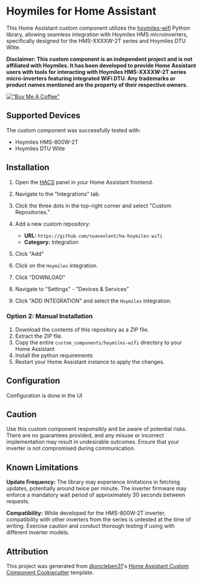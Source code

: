 
# Hoymiles for Home Assistant
This Home Assistant custom component utilizes the [hoymiles-wifi](https://github.com/suaveolent/hoymiles-wifi) Python library, allowing seamless integration with Hoymiles HMS microinverters, specifically designed for the HMS-XXXXW-2T series and Hoymiles DTU Wlite.

**Disclaimer: This custom component is an independent project and is not affiliated with Hoymiles. It has been developed to provide Home Assistant users with tools for interacting with Hoymiles HMS-XXXXW-2T series micro-inverters featuring integrated WiFi DTU. Any trademarks or product names mentioned are the property of their respective owners.**

[!["Buy Me A Coffee"](https://www.buymeacoffee.com/assets/img/custom_images/orange_img.png)](https://www.buymeacoffee.com/suaveolent)

## Supported Devices
The custom component was successfully tested with:

 - Hoymiles HMS-800W-2T
 - Hoymiles DTU Wlite

## Installation

1. Open the [HACS](https://hacs.xyz) panel in your Home Assistant frontend.
2. Navigate to the "Integrations" tab.
3. Click the three dots in the top-right corner and select "Custom Repositories."
4. Add a new custom repository:
   - **URL:** `https://github.com/suaveolent/ha-hoymiles-wifi`
   - **Category:** Integration

5. Click "Add"
6. Click on the `Hoymiles` integration.
7. Click "DOWNLOAD"
8. Navigate to "Settings" - "Devices & Services"
9. Click "ADD INTEGRATION" and select the `Hoymiles` integration.


### Option 2: Manual Installation

1. Download the contents of this repository as a ZIP file.
2. Extract the ZIP file.
3. Copy the entire `custom_components/hoymiles-wifi` directory to your Home Assistant
4. Install the python requirements
5. Restart your Home Assistant instance to apply the changes.

## Configuration

Configuration is done in the UI


## Caution

Use this custom component responsibly and be aware of potential risks. There are no guarantees provided, and any misuse or incorrect implementation may result in undesirable outcomes. Ensure that your inverter is not compromised during communication.

  
## Known Limitations

**Update Frequency:** The library may experience limitations in fetching updates, potentially around twice per minute. The inverter firmware may enforce a mandatory wait period of approximately 30 seconds between requests.

**Compatibility:** While developed for the HMS-800W-2T inverter, compatibility with other inverters from the series is untested at the time of writing. Exercise caution and conduct thorough testing if using with different inverter models.

## Attribution
This project was generated from [@oncleben31](https://github.com/oncleben31)'s [Home Assistant Custom Component Cookiecutter](https://github.com/oncleben31/cookiecutter-homeassistant-custom-component) template.
